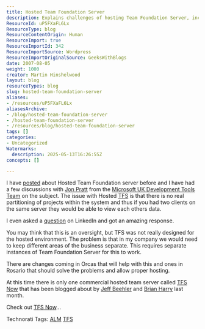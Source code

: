 ```yaml
---
title: Hosted Team Foundation Server
description: Explains challenges of hosting Team Foundation Server, including project isolation issues, upcoming improvements, and the availability of commercial hosted TFS services.
ResourceId: uP5FXaFL6Lx
ResourceType: blog
ResourceContentOrigin: Human
ResourceImport: true
ResourceImportId: 342
ResourceImportSource: Wordpress
ResourceImportOriginalSource: GeeksWithBlogs
date: 2007-08-05
weight: 1000
creator: Martin Hinshelwood
layout: blog
resourceTypes: blog
slug: hosted-team-foundation-server
aliases:
- /resources/uP5FXaFL6Lx
aliasesArchive:
- /blog/hosted-team-foundation-server
- /hosted-team-foundation-server
- /resources/blog/hosted-team-foundation-server
tags: []
categories:
- Uncategorized
Watermarks:
  description: 2025-05-13T16:26:55Z
concepts: []

---
```

I have [posted](http://blog.hinshelwood.com/archive/2007/05/31/Hosted-Team-Foundation-Server.aspx "Hosted Team Foundation Server") about Hosted Team Foundation server before and I have had a few discussions with [Jon Pratt](http://blogs.msdn.com/ukvsts/pages/jon-pratt.aspx) from the [Microsoft UK Development Tools Team](http://blogs.msdn.com/ukvsts/default.aspx) on the subject. The issue with Hosted [TFS](http://msdn2.microsoft.com/en-us/teamsystem/aa718934.aspx "Team Foundation Server") is that there is no real partitioning of projects within the system and thus if you had two clients on the same server they would be able to view each others data.

I even asked a [question](http://www.linkedin.com/answers/technology/software-development/TCH_SFT/46649-1363184?browseIdx=0&sik=1186315050351&goback=%2Eahp%2Eamq) on LinkedIn and got an amazing response.

You may think that this is an oversight, but TFS was not really designed for the hosted environment. The problem is that in my company we would need to keep different areas of the business separate. This requires separate instances of Team Foundation Server for this to work.

There are changes coming in Orcas that will help with this and ones in Rosario that should solve the problems and allow proper hosting.

At this time there is only one commercial hosted team server called [TFS Now](http://www.tfsnow.com/) that has been blogged about by [Jeff Beehler](http://blogs.msdn.com/jeffbe/archive/2007/07/31/hosted-tfs-available-from-readify.aspx "hosted team foundation server") and [Brian Harry](http://blogs.msdn.com/bharry/archive/2007/07/30/the-first-commercial-tfs-hosting-service-is-live.aspx) last month.

Check out [TFS Now](http://www.tfsnow.com/ "TFS Now")...

Technorati Tags: [ALM](http://technorati.com/tags/ALM) [TFS](http://technorati.com/tags/TFS)
